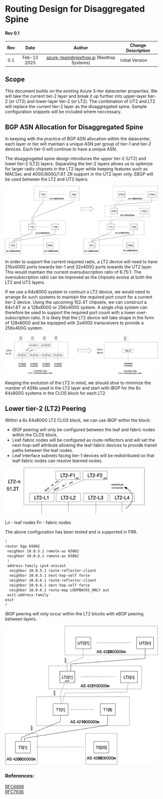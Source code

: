 # Routing Design for Disaggregated Spine

#### Rev 0.1




| Rev |     Date    |       Author       | Change Description |
|:---:|:-----------:|:------------------:|--------------------|
| 0.1 | Feb-13 2025 | [azure-team@nexthop.ai](mailto:azure-team@nexthop.ai) (Nexthop Systems) | Initial Version |



## Scope

This document builds on the existing Azure 3-tier datacenter properties.  We will take the current tier-2 layer and break it up further into upper-layer tier-2 (or UT2) and lower-layer tier-2 (or LT2).  The combination of UT2 and LT2 will replace the current tier-2 layer as the disaggregated spine.  Sample configuration snippets will be included where neccessary.


## BGP ASN Allocation for Disaggregated Spine

In keeping with the practice of BGP ASN allocation within the datacenter, each layer or tier will maintain a unique ASN per group of tier-1 and tier-2 devices.  Each tier-0 will continue to have a unique ASN.

The disaggregated spine design introduces the upper tier-2 (UT2) and lower tier-2 (LT2) layers. Separating the tier-2 layers allows us to optimize for larger radix chipsets in the LT2 layer while keeping features such as MACSec and 400G/800G/1.6T ZR support in the UT2 layer only.  EBGP will be used between the LT2 and UT2 layers.

![something](images/tiers.png)


In order to support the current required radix, a LT2 device will need to have 216x400G ports towards tier-1 and 32x400G ports towards the UT2 layer.   This would maintain the current oversubscription ratio of 6.75:1.  The oversubscription ratio can be improved as the chipsets evolve at both the LT2 and UT2 layers.  

If we use a 64x800G system to contruct a LT2 device, we would need to arrange 6x such systems to maintain the required port count for a current tier-2 device. Using the upcoming 102.4T chipsets, we can construct a 64x1.6T or a 128x800G or 256x400G system. A single chip system can therefore be used to support the required port count with a lower over-subscription ratio.  It is likely that the LT2 device will take shape in the form of 128x800G and be equipped with 2x400G transceivers to provide a 256x400G system.


![something](images/th5-th6.png)



Keeping the evolution of the LT2 in mind, we should stive to minimize the number of ASNs used in the LT2 layer and start with iBGP for the 6x 64x800G systems in the CLOS block for each LT2.  


## Lower tier-2 (LT2) Peering

Within a 6x 64x800G LT2 CLOS block, we can use iBGP within the block:

- iBGP peering will only be configured between the leaf and fabric nodes within the CLOS block.
- Leaf-fabric nodes will be configured as route-reflectors and will set the next-hop-self attribute allowing the leaf-fabric devices to provide transit paths between the leaf nodes.
- Leaf interface subnets facing tier-1 devices will be redistributed so that leaf-fabric nodes can resolve learned routes. 

![something](images/lt2-clos-rr.png)

Ln - leaf nodes  Fn - fabric nodes

The above configuration has been tested and is supported in FRR.


```
!
router bgp 65002
 neighbor 10.0.5.1 remote-as 65002
 neighbor 10.0.6.1 remote-as 65002
 !
 address-family ipv4 unicast
  neighbor 10.0.5.1 route-reflector-client
  neighbor 10.0.5.1 next-hop-self force
  neighbor 10.0.6.1 route-reflector-client
  neighbor 10.0.6.1 next-hop-self force
  neighbor 10.0.6.1 route-map LOOPBACKS_ONLY out
 exit-address-family
exit
!

```
iBGP peering will only occur within the LT2 blocks with eBGP peering between layers.

![](images/ebgp.png)



### References:
[RFC6996](https://datatracker.ietf.org/doc/html/rfc6996)  
[RFC7938](https://datatracker.ietf.org/doc/html/rfc7938)